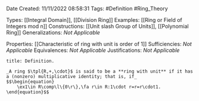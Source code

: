 <div class="topSpace"></div>

Date Created: 11/11/2022 08:58:31
Tags: #Definition #Ring_Theory

Types: [[Integral Domain]], [[Division Ring]]
Examples: [[Ring or Field of Integers mod n]]
Constructions: [[Unit slash Group of Units]], [[Polynomial Ring]]
Generalizations: _Not Applicable_

Properties: [[Characteristic of ring with unit is order of 1]]
Sufficiencies: _Not Applicable_
Equivalences: _Not Applicable_
Justifications: _Not Applicable_

``` ad-Definition
title: Definition.

_A ring $\tpl{R,+,\cdot}$ is said to be a **ring with unit** if it has a (nonzero) multiplicative identity; that is, if_
$$\begin{equation}
    \ex1\in R\comp\l\{0\r\},\fa r\in R:1\cdot r=r=r\cdot1.
\end{equation}$$

```
